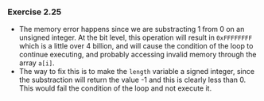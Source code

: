### Exercise 2.25
- The memory error happens since we are substracting 1 from 0 on an unsigned integer. At the bit level, this operation will result in `0xFFFFFFFF` which is a little over 4 billion, and will cause the condition of the loop to continue executing, and probably accessing invalid memory through the array `a[i]`.
- The way to fix this is to make the `length` variable a signed integer, since the substraction will return the value -1 and this is clearly less than 0. This would fail the condition of the loop and not execute it.
